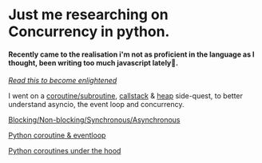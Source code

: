 # Just me researching on Concurrency in python.

#### Recently came to the realisation i'm not as proficient in the language as I thought, been writing too much javascript lately🙂.

_[Read this to become enlightened](https://realpython.com/python-concurrency/ "Read this to become enlightened")_

I went on a [coroutine/subroutine](https://stackoverflow.com/questions/49005651/how-does-asyncio-actually-work/51116910#51116910), [callstack](https://developer.mozilla.org/en-US/docs/Glossary/Call_Stack) & [heap](https://www.geeksforgeeks.org/what-is-a-memory-heap/) side-quest, to better understand asyncio, the event loop and concurrency.

[Blocking/Non-blocking/Synchronous/Asynchronous ](https://stackoverflow.com/questions/2625493/asynchronous-and-non-blocking-calls-also-between-blocking-and-synchronous)

[Python coroutine & eventloop](https://www.youtube.com/watch?v=GSk0tIjDT10&t=1213s)

[Python coroutines under the hood](https://www.youtube.com/watch?v=1LTHbmed3D4)

